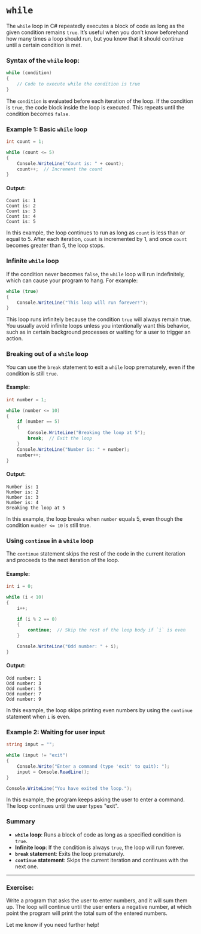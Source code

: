 # `while`
The `while` loop in C# repeatedly executes a block of code as long as the given condition remains `true`. It’s useful when you don’t know beforehand how many times a loop should run, but you know that it should continue until a certain condition is met.

### **Syntax of the `while` loop**:

```csharp
while (condition)
{
    // Code to execute while the condition is true
}
```

The `condition` is evaluated before each iteration of the loop. If the condition is `true`, the code block inside the loop is executed. This repeats until the condition becomes `false`.

### **Example 1: Basic `while` loop**

```csharp
int count = 1;

while (count <= 5)
{
    Console.WriteLine("Count is: " + count);
    count++;  // Increment the count
}
```

#### Output:

```
Count is: 1
Count is: 2
Count is: 3
Count is: 4
Count is: 5
```

In this example, the loop continues to run as long as `count` is less than or equal to 5. After each iteration, `count` is incremented by 1, and once `count` becomes greater than 5, the loop stops.

### **Infinite `while` loop**

If the condition never becomes `false`, the `while` loop will run indefinitely, which can cause your program to hang. For example:

```csharp
while (true)
{
    Console.WriteLine("This loop will run forever!");
}
```

This loop runs infinitely because the condition `true` will always remain true. You usually avoid infinite loops unless you intentionally want this behavior, such as in certain background processes or waiting for a user to trigger an action.

### **Breaking out of a `while` loop**

You can use the `break` statement to exit a `while` loop prematurely, even if the condition is still `true`.

#### Example:

```csharp
int number = 1;

while (number <= 10)
{
    if (number == 5)
    {
        Console.WriteLine("Breaking the loop at 5");
        break;  // Exit the loop
    }
    Console.WriteLine("Number is: " + number);
    number++;
}
```

#### Output:

```
Number is: 1
Number is: 2
Number is: 3
Number is: 4
Breaking the loop at 5
```

In this example, the loop breaks when `number` equals 5, even though the condition `number <= 10` is still true.

### **Using `continue` in a `while` loop**

The `continue` statement skips the rest of the code in the current iteration and proceeds to the next iteration of the loop.

#### Example:

```csharp
int i = 0;

while (i < 10)
{
    i++;

    if (i % 2 == 0)
    {
        continue;  // Skip the rest of the loop body if `i` is even
    }

    Console.WriteLine("Odd number: " + i);
}
```

#### Output:

```
Odd number: 1
Odd number: 3
Odd number: 5
Odd number: 7
Odd number: 9
```

In this example, the loop skips printing even numbers by using the `continue` statement when `i` is even.

### **Example 2: Waiting for user input**

```csharp
string input = "";

while (input != "exit")
{
    Console.Write("Enter a command (type 'exit' to quit): ");
    input = Console.ReadLine();
}

Console.WriteLine("You have exited the loop.");
```

In this example, the program keeps asking the user to enter a command. The loop continues until the user types "exit".

### **Summary**

- **`while` loop**: Runs a block of code as long as a specified condition is `true`.
- **Infinite loop**: If the condition is always `true`, the loop will run forever.
- **`break` statement**: Exits the loop prematurely.
- **`continue` statement**: Skips the current iteration and continues with the next one.

---

### **Exercise:**
Write a program that asks the user to enter numbers, and it will sum them up. The loop will continue until the user enters a negative number, at which point the program will print the total sum of the entered numbers.

Let me know if you need further help!